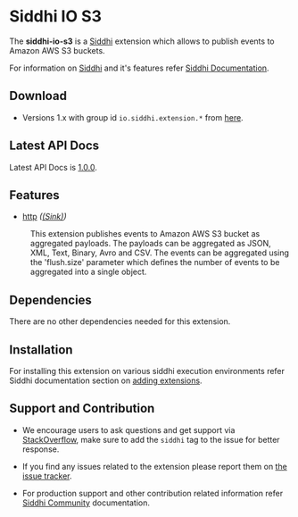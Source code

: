 ﻿Siddhi IO S3
======================================

The **siddhi-io-s3** is a <a target="_blank" href="https://siddhi.io/">Siddhi</a> extension which allows to publish events to Amazon AWS S3 buckets.


For information on <a target="_blank" href="https://siddhi.io/">Siddhi</a> and it's features refer <a target="_blank" href="https://siddhi.io/redirect/docs.html">Siddhi Documentation</a>. 

## Download

* Versions 1.x with group id `io.siddhi.extension.*` from <a target="_blank" href="https://mvnrepository.com/artifact/io.siddhi.extension.io.s3/siddhi-io-s3/">here</a>.

## Latest API Docs 

Latest API Docs is <a target="_blank" href="https://siddhi-io.github.io/siddhi-io-s3/api/1.0.0">1.0.0</a>.

## Features

* <a target="_blank" href="https://siddhi-io.github.io/siddhi-io-s3/api/1.0.0/#http-sink">http</a> *(<a target="_blank" href="https://siddhi-io.github.io/siddhi/documentation/siddhi-5.0/#sink">(Sink)</a>)*<br><div style="padding-left: 1em;"><p>This extension publishes events to Amazon AWS S3 bucket as aggregated payloads. The payloads can be aggregated as JSON, XML, Text, Binary, Avro and CSV. The events can be aggregated using the 'flush.size' parameter which defines the number of events to be aggregated into a single object. </p></div>

## Dependencies 

There are no other dependencies needed for this extension. 

## Installation

For installing this extension on various siddhi execution environments refer Siddhi documentation section on <a target="_blank" href="https://siddhi.io/redirect/add-extensions.html">adding extensions</a>.

## Support and Contribution

* We encourage users to ask questions and get support via <a target="_blank" href="https://stackoverflow.com/questions/tagged/siddhi">StackOverflow</a>, make sure to add the `siddhi` tag to the issue for better response.

* If you find any issues related to the extension please report them on <a target="_blank" href="https://github.com/siddhi-io/siddhi-execution-math/issues">the issue tracker</a>.

* For production support and other contribution related information refer <a target="_blank" href="https://siddhi.io/community/">Siddhi Community</a> documentation.